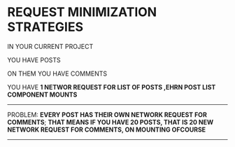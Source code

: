 # REQUEST MINIMIZATION STRATEGIES

IN YOUR CURRENT PROJECT

YOU HAVE POSTS

ON THEM YOU HAVE COMMENTS

YOU HAVE **1 NETWOR REQUEST FOR LIST OF POSTS ,EHRN POST LIST COMPONENT MOUNTS**

***

PROBLEM: **EVERY POST HAS THEIR OWN NETWORK REQUEST FOR COMMENTS**; **THAT MEANS IF YOU HAVE 20 POSTS, THAT IS 20 NEW NETWORK REQUEST FOR COMMENTS, ON MOUNTING OFCOURSE**

***
